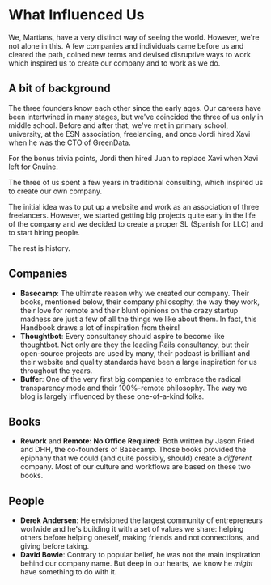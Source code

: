 # What Influenced Us

We, Martians, have a very distinct way of seeing the world. However, we're not alone in this. A few companies and individuals came before us and cleared the path, coined new terms and devised disruptive ways to work which inspired us to create our company and to work as we do.

## A bit of background

The three founders know each other since the early ages. Our careers have been intertwined in many stages, but we've coincided the three of us only in middle school. Before and after that, we've met in primary school, university, at the ESN association, freelancing, and once Jordi hired Xavi when he was the CTO of GreenData.

For the bonus trivia points, Jordi then hired Juan to replace Xavi when Xavi left for Gnuine.

The three of us spent a few years in traditional consulting, which inspired us to create our own company.

The initial idea was to put up a website and work as an association of three freelancers. However, we started getting big projects quite early in the life of the company and we decided to create a proper SL (Spanish for LLC) and to start hiring people.

The rest is history.

## Companies

* __Basecamp__: The ultimate reason why we created our company. Their books, mentioned below, their company philosophy, the way they work, their love for  remote and their blunt opinions on the crazy startup madness are just a few of all the things we like about them. In fact, this Handbook draws a lot of inspiration from theirs!
* __Thoughtbot__: Every consultancy should aspire to become like thoughtbot. Not only are they the leading Rails consultancy, but their open-source projects are used by many, their podcast is brilliant and their website and quality standards have been a large inspiration for us throughout the years.
* __Buffer__: One of the very first big companies to embrace the radical transparency mode and their 100%-remote philosophy. The way we blog is largely influenced by these one-of-a-kind folks.

## Books

* __Rework__ and __Remote: No Office Required__: Both written by Jason Fried and DHH, the co-founders of Basecamp. Those books provided the epiphany that we could (and quite possibly, should) create a _different_ company. Most of our culture and workflows are based on these two books.

## People

* __Derek Andersen__: He envisioned the largest community of entrepreneurs worlwide and he's building it with a set of values we share: helping others before helping oneself, making friends and not connections, and giving before taking.
* __David Bowie__: Contrary to popular belief, he was not the main inspiration behind our company name. But deep in our hearts, we know he _might_ have something to do with it.


